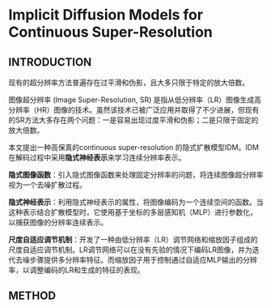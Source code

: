 # Implicit Diffusion Models for Continuous Super-Resolution



## INTRODUCTION

现有的超分辨率方法普遍存在过平滑和伪影，且大多只限于特定的放大倍数。

图像超分辨率 (Image Super-Resolution, SR) 是指从低分辨率（LR）图像生成高分辨率（HR）图像的技术。虽然该技术已被广泛应用并取得了不少进展，但现有的SR方法大多存在两个问题：一是容易出现过度平滑和伪影；二是只限于固定的放大倍数。

本文提出一种高保真的continuous super-resolution 的隐式扩散模型IDM。IDM 在解码过程中采用**隐式神经表示**来学习连续分辨率表示。

**隐式图像函数**：引入隐式图像函数来处理固定分辨率的问题，将连续图像超分辨率视为一个去噪扩散过程。

**隐式神经表示**：利用隐式神经表示的属性，将图像编码为一个连续空间的函数。当这种表示结合扩散模型时，它使用基于坐标的多层感知机（MLP）进行参数化，以捕获图像的分辨率连续表示。

**尺度自适应调节机制**：开发了一种由低分辨率（LR）调节网络和缩放因子组成的尺度自适应调节机制。LR调节网络可以在没有先验的情况下编码LR图像，并为迭代去噪步骤提供多分辨率特征。而缩放因子用于控制通过自适应MLP输出的分辨率，以调整编码的LR和生成的特征的表现。



## METHOD


